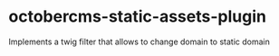 # octobercms-static-assets-plugin
Implements a twig filter that allows to change domain to static domain
